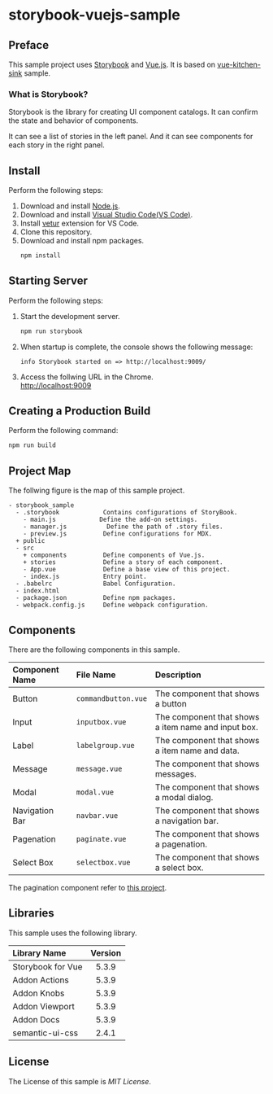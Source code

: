# storybook-vuejs-sample

## Preface
This sample project uses [Storybook](https://github.com/storybooks/storybook) and [Vue.js](https://vuejs.org/index.html). It is based on [vue-kitchen-sink](https://github.com/storybooks/storybook/tree/master/examples/vue-kitchen-sink) sample.

### What is Storybook?
Storybook is the library for creating UI component catalogs. It can confirm the state and behavior of components.

It can see a list of stories in the left panel. And it can see components for each story in the right panel.

## Install
Perform the following steps:
1. Download and install [Node.js](https://nodejs.org/en/).
1. Download and install [Visual Studio Code(VS Code)](https://code.visualstudio.com/).
1. Install [vetur](https://github.com/vuejs/vetur) extension for VS Code.
1. Clone this repository.
1. Download and install npm packages.
    ```bash
    npm install
    ```

## Starting Server
Perform the following steps:
1. Start the development server.
    ```bash
    npm run storybook
    ```
1. When startup is complete, the console shows the following message:
    ```
    info Storybook started on => http://localhost:9009/
    ```
1. Access the follwing URL in the Chrome.  
    [http://localhost:9009](http://localhost:9009)

## Creating a Production Build
Perform the following command:
```bash
npm run build
```

## Project Map
The follwing figure is the map of this sample project.

```
- storybook_sample
  - .storybook            Contains configurations of StoryBook.
    - main.js            Define the add-on settings.
    - manager.js           Define the path of .story files.
    - preview.js          Define configurations for MDX.
  + public
  - src
    + components          Define components of Vue.js.
    + stories             Define a story of each component.
    - App.vue             Define a base view of this project.
    - index.js            Entry point.
  - .babelrc              Babel Configuration.
  - index.html
  - package.json          Define npm packages.
  - webpack.config.js     Define webpack configuration.
```

## Components
There are the following components in this sample.

|Component Name|File Name|Description|
|:---|:---|:---|
|Button|``commandbutton.vue``|The component that shows a button|
|Input|``inputbox.vue``|The component that shows a item name and input box.|
|Label|``labelgroup.vue``|The component that shows a item name and data.|
|Message|``message.vue``|The component that shows messages.|
|Modal|``modal.vue``|The component that shows a modal dialog.|
|Navigation Bar|``navbar.vue``|The component that shows a navigation bar.|
|Pagenation|``paginate.vue``|The component that shows a pagenation.|
|Select Box|``selectbox.vue``|The component that shows a select box.|

The pagination component refer to [this project](https://github.com/lokyoung/vuejs-paginate/blob/master/src/components/Paginate.vue).

## Libraries
This sample uses the following library.

|Library Name|Version|
|:---|:---:|
|Storybook for Vue|5.3.9|
|Addon Actions|5.3.9|
|Addon Knobs|5.3.9|
|Addon Viewport|5.3.9|
|Addon Docs|5.3.9|
|semantic-ui-css|2.4.1|

## License
The License of this sample is *MIT License*.
